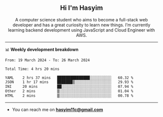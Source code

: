 <h2 align="center">Hi I'm Hasyim</h2>

<p align="center">A computer science student who aims to become a full-stack web developer and has a great curiosity to learn new things. I’m currently learning backend development using JavaScript and Cloud Engineer with AWS.</p>

---

📊 **Weekly development breakdown**

<!--START_SECTION:waka-->

```txt
From: 19 March 2024 - To: 26 March 2024

Total Time: 4 hrs 20 mins

YAML    2 hrs 37 mins   ███████████████░░░░░░░░░░   60.32 %
JSON    1 hr 17 mins    ███████▒░░░░░░░░░░░░░░░░░   29.93 %
INI     20 mins         ██░░░░░░░░░░░░░░░░░░░░░░░   07.94 %
Other   2 mins          ▒░░░░░░░░░░░░░░░░░░░░░░░░   01.04 %
HTML    2 mins          ▒░░░░░░░░░░░░░░░░░░░░░░░░   00.78 %
```

<!--END_SECTION:waka-->

---

- You can reach me on **hasyim11c@gmail.com**
